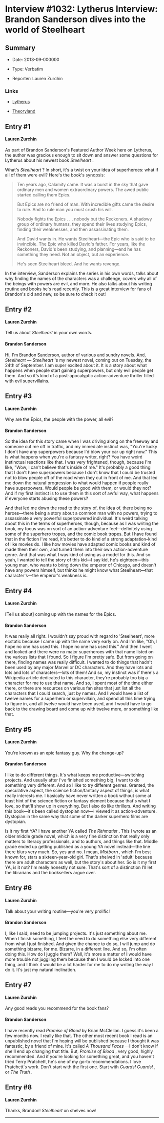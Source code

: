 # Interview #1032: Lytherus Interview: Brandon Sanderson dives into the world of Steelheart

## Summary

- Date: 2013-09-000000

- Type: Verbatim

- Reporter: Lauren Zurchin

### Links

- [Lytherus](http://lytherus.com/2013/09/29/exclusive-video-interview-brandon-sanderson-dives-world/)

- [Theoryland](http://theoryland.com/vbulletin/showthread.php?t=8246)


## Entry #1

#### Lauren Zurchin

As part of Brandon Sanderson's Featured Author Week here on Lytherus, the author was gracious enough to sit down and answer some questions for Lytherus about his newest book
*Steelheart*
.

What's
*Steelheart*
? In short, it's a twist on your idea of superheroes: what if all of them were evil? Here's the book's synopsis:

> Ten years ago, Calamity came. It was a burst in the sky that gave ordinary men and women extraordinary powers. The awed public started calling them Epics.
>
> But Epics are no friend of man. With incredible gifts came the desire to rule. And to rule man you must crush his will.
>
> Nobody fights the Epics . . . nobody but the Reckoners. A shadowy group of ordinary humans, they spend their lives studying Epics, finding their weaknesses, and then assassinating them.
>
> And David wants in. He wants Steelheart—the Epic who is said to be invincible. The Epic who killed David's father. For years, like the Reckoners, David's been studying, and planning—and he has something they need. Not an object, but an experience.
>
> He's seen Steelheart bleed. And he wants revenge.

In the interview, Sanderson explains the series in his own words, talks about why finding the names of the characters was a challenge, covers why all of the beings with powers are evil, and more. He also talks about his writing routine and books he's read recently. This is a great interview for fans of Brandon's old and new, so be sure to check it out!

## Entry #2

#### Lauren Zurchin

Tell us about
*Steelheart*
in your own words.

#### Brandon Sanderson

Hi, I'm Brandon Sanderson, author of various and sundry novels. And,
*Steelheart*
—
*Steelheart*
's my newest novel, coming out on Tuesday, the 24th of September. I am super excited about it. It is a story about what happens when people start gaining superpowers, but only evil people get them. And so it's kind of a post-apocalyptic action-adventure thriller filled with evil supervillains.

## Entry #3

#### Lauren Zurchin

Why are the Epics, the people with the power, all evil?

#### Brandon Sanderson

So the idea for this story came when I was driving along on the freeway and someone cut me off in traffic, and my immediate instinct was, "You're lucky I don't have any superpowers because I'd blow your car up right now." This is what happens when you're a fantasy writer, right? You have weird instinctual reactions like that. I was very frightened, though, because I'm like, "Wow, I can't believe that's inside of me." It's probably a good thing that I don't have superpowers because I don't know that I could be trusted not to blow people off of the road when they cut in front of me. And that led me down the natural progression to what would happen if people really have superpowers. Would people be good with them, or would they not? And if my first instinct is to use them in this sort of awful way, what happens if everyone starts abusing these powers?

And that led me down the road to the story of, the idea of, there being no heroes—there being a story about a common man with no powers, trying to assassinate a very powerful superpowered individual. It's weird talking about this in the terms of superheroes, though, because as I was writing the book, my focus was on sort of an action-adventure feel—definitely using some of the superhero tropes, and the comic book tropes. But I have found that in the fiction I've read, it's better to do kind of a strong adaptation–kind of like movies do. I like how movies have adapted comic books and kind of made them their own, and turned them into their own action-adventure genre. And that was what I was kind of using as a model for this. And so yeah, I wanted to tell the story of this kid—I say kid, he's eighteen—this young man, who wants to bring down the emperor of Chicago, and doesn't have any powers himself, but thinks he might know what Steelheart—that character's—the emperor's weakness is.

## Entry #4

#### Lauren Zurchin

[Tell us about] coming up with the names for the Epics.

#### Brandon Sanderson

It was really all right. I wouldn't say proud with regard to 'Steelheart', more ecstatic because I came up with the name very early on. And I'm like, "Oh, I hope no one has used this. I hope no one has used this." And then I went and looked and there were no major superheroes with that name listed on the various lists that I found. So I figure I'm pretty safe. But from going on there, finding names was really difficult. I wanted to do things that hadn't been used by any major Marvel or DC characters. And they have lots and lots and lots of characters—lots of them! And so, my instinct was if there's a Wikipedia article dedicated to this character, they're probably too big a character for me to use that name. And so, I spent most of the time either there, or there are resources on various fan sites that just list all the characters that I could search, just by names. And I would have a list of twelve names for a superhero or supervillain, and spend all this time trying to figure in, and all twelve would have been used, and I would have to go back to the drawing board and come up with twelve more, or something like that.

## Entry #5

#### Lauren Zurchin

You're known as an epic fantasy guy. Why the change-up?

#### Brandon Sanderson

I like to do different things. It's what keeps me productive—switching projects. And usually after I've finished something big, I want to do something very different. And so I like to try different genres. Granted, the speculative aspect, the science fiction/fantasy aspect of things, is what really interests me. I basically have never written a book without some at least hint of the science fiction or fantasy element because that's what I love, so that'll show up in everything. But I also do like thrillers. And writing this book—it's been called dystopian now—I viewed it as action-adventure. Dystopian in the same way that some of the darker superhero films are dystopian.

Is it my first YA? I have another YA called
*The Rithmatist*
. This I wrote as an older middle grade novel, which is a very fine distinction that really only matters to literacy professionals, and to authors, and things like that. Middle grade ended up getting published as a young YA novel instead—the line there blurs very much. So, yes and no. I mean,
*Mistborn*
, which I'm best known for, stars a sixteen-year-old girl. That's shelved in 'adult' because there are adult characters as well, but the story's about her. So is it my first YA, is it not? I'm really honestly not sure. That's sort of a distinction I'll let the librarians and the booksellers argue over.

## Entry #6

#### Lauren Zurchin

Talk about your writing routine—you're very prolific!

#### Brandon Sanderson

I, like I said, need to be jumping projects. It's just something about me. When I finish something, I feel the need to do something else very different from what I just finished. And given the chance to do so, I will jump and do something bizarre, for me. Bizarre, in a different line. And so, I'm often doing this. How do I juggle them? Well, it's more a matter of I would have more trouble not juggling them because then I would be locked into one thing, and I think it would be a lot harder for me to do my writing the way I do it. It's just my natural inclination.

## Entry #7

#### Lauren Zurchin

Any good reads you recommend for the book fans?

#### Brandon Sanderson

I have recently read
*Promise of Blood*
by Brian McClellan. I guess it's been a few months now. I really like that. The other most recent book I read is an unpublished novel that I'm hoping will be published because I thought it was fantastic, by a friend of mine. It's called
*A Thousand Faces*
—I don't know if she'll end up changing that title. But,
*Promise of Blood*
, very good, highly recommended. And if you're looking for something great, and you haven't tried Terry Pratchett, he's one of my go-to recommendations. I love Pratchett's work. Don't start with the first one. Start with
*Guards! Guards!*
, or
*The Truth*
.

## Entry #8

#### Lauren Zurchin

Thanks, Brandon!
*Steelheart*
on shelves now!


---

